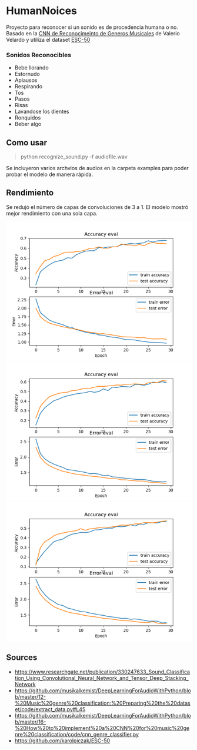 # HumanNoices

Proyecto para reconocer si un sonido es de procedencia humana o no. Basado en la [CNN de Reconocimeinto de Generos Musicales](https://github.com/musikalkemist/DeepLearningForAudioWithPython/blob/master/16-%20How%20to%20implement%20a%20CNN%20for%20music%20genre%20classification/code/cnn_genre_classifier.py) de Valerio Velardo y utiliza el dataset [ESC-50](https://github.com/karolpiczak/ESC-50)

### Sonidos Reconocibles

* Bebe llorando
* Estornudo
* Aplausos
* Respirando
* Tos
* Pasos
* Risas
* Lavandose los dientes
* Ronquidos
* Beber algo

## Como usar

> python recognize_sound.py -f audiofile.wav

Se incluyeron varios archvios de audios en la carpeta examples para poder probar el modelo de manera rápida.

## Rendimiento

Se redujó el número de capas de convoluciones de 3 a 1. El modelo mostró mejor rendimiento con una sola capa.

![1 Capa](https://github.com/raime1/HumanNoices/blob/main/model_test_1conv.png) ![2 Capas](https://github.com/raime1/HumanNoices/blob/main/model_test_2conv.png) ![3 Capas](https://github.com/raime1/HumanNoices/blob/main/model_test_3conv.png) 


## Sources

* https://www.researchgate.net/publication/330247633_Sound_Classification_Using_Convolutional_Neural_Network_and_Tensor_Deep_Stacking_Network
* https://github.com/musikalkemist/DeepLearningForAudioWithPython/blob/master/12-%20Music%20genre%20classification:%20Preparing%20the%20dataset/code/extract_data.py#L45
* https://github.com/musikalkemist/DeepLearningForAudioWithPython/blob/master/16-%20How%20to%20implement%20a%20CNN%20for%20music%20genre%20classification/code/cnn_genre_classifier.py
* https://github.com/karolpiczak/ESC-50
